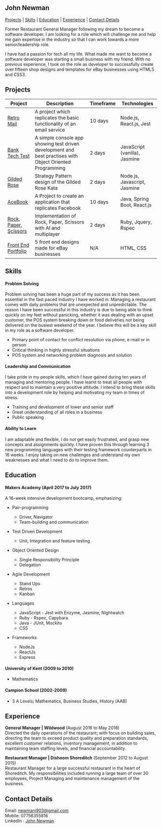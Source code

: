 ## John Newman

[Projects](#projects) | [Skills](#skills) |  [Education](#education) | [Experience](#experience) | [Contact Details](#contact)

Former Restaurant General Manager following my dream to become a software developer. I am looking for a role which will challenge me and help me gain expertise in the industry so that I can work towards a more senior/leadership role.

I have had a passion for tech all my life. What made me want to become a software developer was starting a small business with my friend. With no previous experience, I took on the role as developer to successfully create over fifteen shop designs and templates for eBay businesses using HTML5 and CSS3.

## <a name="projects">Projects</a>

| Project           | Description | Timeframe | Technologies |
|---                |---          |---           |---         |
| [Retro Mail](https://github.com/charmalt/final-project-main) | A project which replicates the basic functionality of an email service | 10 days | Node.js, React.js, Jest |  
| [Bank Tech Test](https://github.com/JohnNewman1/bank_tech_test)  | A simple console app showing test driven development and best practises with Object Oriented Programming  | 2 days |  JavaScript (vanilla), Jasmine  |
| [Gilded Rose](https://github.com/JohnNewman1/GildedRoseTake2) | Strategy Pattern design of the Gilded Rose Kata | 2 days | Node.js, Javascript, Jasmine  |  
| [AceBook](https://github.com/JohnNewman1/acebook-millieandco) | A Project to create an application that replicates Facebook | 10 days | Java, Spring Boot, React.js  |  
| [Rock, Paper, Scissors](https://github.com/JohnNewman1/rps-challenge) | Implementation of Rock, Paper, Scissors with AI and multiplayer | 2 days | Ruby, Jquery, Rspec |  
| [Front End Portfolio](http://www.pandaandpaul.com)   | 5 front end designs made for eBay businesses | N/A  | HTML, CSS |

## <a name="skills">Skills</a>

#### Problem Solving

Problem solving has been a huge part of my success as it has been essential in the fast paced industry I have worked in. Managing a restaurant comes with daily problems that are unexpected and unpredictable. The reason I have been successful in this industry is due to being able to think quickly on my feet without panicking, whether it was dealing with an upset customer, the POS system breaking down or food deliveries not being delivered on the busiest weekend of the year. I believe this will be a key skill in my role as a software developer.

- Primary point of contact for conflict resolution via phone, e-mail or in person
- Critical thinking in highly stressful situations
- POS system and networking problem diagnosis and solution

#### Leadership and Communication

I take pride in my people skills, which I have gained during ten years of managing and mentoring people. I have learnt to treat all people with respect and to maintain a very positive attitude. I intend to bring these skills into a development role by helping and motivating my team in times of stress.  

- Training and development of lower and senior staff
- Great understanding of all roles in a business
- Public speaking

#### Ability to Learn

I am adaptable and flexible, I do not get easily frustrated, and grasp new concepts and assignments quickly. I have proven this through learning 3 new programming languages with their testing framework counterparts in 16 weeks. I enjoy taking on new challenges and understand my own weaknesses and what I need to do to improve them.

## <a name="education">Education</a>

#### Makers Academy (April 2017 to July 2017)

A 16-week intensive development bootcamp, emphasizing:

- Pair-programming
   - Driver, Navigator
   - Team-building and communication

- Test Driven Development
   - Unit, Integration and feature testing

- Object Oriented Design
   - Single Responsibiilty Principle
   - Delegation

- Agile Development
  - Stand Ups
  - Retros
  - Kanban

- Languages
  - JavaScript - Jest with Enzyme, Jasmine, Nightwatch
  - Ruby - Rspec, Capybara
  - Java - JUnit, Mockito
  - CSS

- Frameworks
  - NodeJs
  - ReactJs
  - Express

#### University of Kent (2009 to 2010)

- Mathematics

#### Campion School (2002-2009)

- 3 A Levels; Mathematics, Business Studies, History (AAB)

## <a name="experience">Experience</a>

**General Manager | Wildwood** (August 2016 to May 2018)    
Directed the daily operations of the restaurant; with focus on building sales, directing the team to exceed product quality and preparation standards, excellent customer relations, inventory management, in addition to maintaining team staffing levels, and financial accountability.

**Restaurant Manager | Dishoom Shoreditch** (September 2012 to August 2015)   
Restaurant Manager for a large successful restaurant in the heart of Shoreditch. My responsibilities included running a large team of over 30 employees, Project Managing and maintenance management of the business.

## <a name="contact">Contact Details</a>
Email: newmanj903@gmail.com  
Mobile: 07756355816  
LinkedIn : [John Newman](https://www.linkedin.com/in/johnnewman12/)
